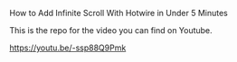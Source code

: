 How to Add Infinite Scroll With Hotwire in Under 5 Minutes

This is the repo for the video you can find on Youtube.

https://youtu.be/-ssp88Q9Pmk
